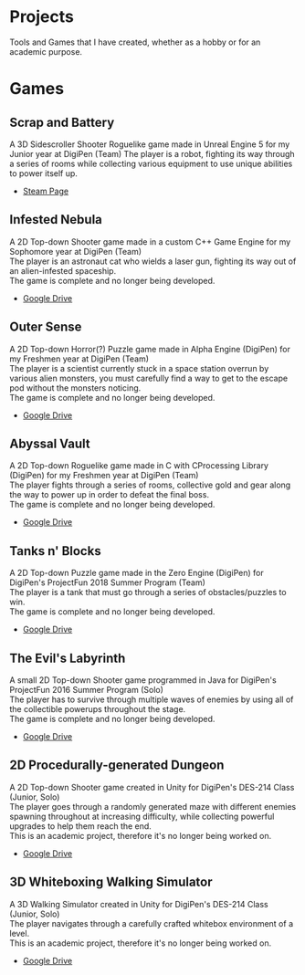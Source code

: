 # Projects
Tools and Games that I have created, whether as a hobby or for an academic purpose.

# Games
## Scrap and Battery
A 3D Sidescroller Shooter Roguelike game made in Unreal Engine 5 for my Junior year at DigiPen (Team)
The player is a robot, fighting its way through a series of rooms while collecting various equipment to use unique abilities to power itself up.  
- [Steam Page](https://store.steampowered.com/app/2654590/Scrap_and_Battery/)

## Infested Nebula
A 2D Top-down Shooter game made in a custom C++ Game Engine for my Sophomore year at DigiPen (Team)  
The player is an astronaut cat who wields a laser gun, fighting its way out of an alien-infested spaceship.  
The game is complete and no longer being developed.  
- [Google Drive](https://drive.google.com/file/d/1WgcX-49F38Agoe6AyEN9vSUb-VLMWPz6/view?usp=sharing)

## Outer Sense
A 2D Top-down Horror(?) Puzzle game made in Alpha Engine (DigiPen) for my Freshmen year at DigiPen (Team)  
The player is a scientist currently stuck in a space station overrun by various alien monsters, you must carefully find a way to get to the escape pod without the monsters noticing.  
The game is complete and no longer being developed.  
- [Google Drive](https://drive.google.com/file/d/1HzRNHgue41gGmqpM0OHcyvKDvHIiTA_I/view?usp=sharing)

## Abyssal Vault
A 2D Top-down Roguelike game made in C with CProcessing Library (DigiPen) for my Freshmen year at DigiPen (Team)  
The player fights through a series of rooms, collective gold and gear along the way to power up in order to defeat the final boss.  
The game is complete and no longer being developed.  
- [Google Drive](https://drive.google.com/file/d/1EgdZtJdAUSHRwyC6czq94imlVrto12Uh/view?usp=sharing)

## Tanks n' Blocks
A 2D Top-down Puzzle game made in the Zero Engine (DigiPen) for DigiPen's ProjectFun 2018 Summer Program (Team)  
The player is a tank that must go through a series of obstacles/puzzles to win.  
The game is complete and no longer being developed.  
- [Google Drive](https://drive.google.com/drive/u/0/folders/1QovfItWh7WAcC8YwK9NhqL9Rqo9G61Nh)

## The Evil's Labyrinth
A small 2D Top-down Shooter game programmed in Java for DigiPen's ProjectFun 2016 Summer Program (Solo)  
The player has to survive through multiple waves of enemies by using all of the collectible powerups throughout the stage.  
The game is complete and no longer being developed.  
- [Google Drive](https://drive.google.com/file/d/1s-OzbbZULBir_mXH9cZkwXnSsRriLJov/view?usp=sharing)

## 2D Procedurally-generated Dungeon
A 2D Top-down Shooter game created in Unity for DigiPen's DES-214 Class (Junior, Solo)  
The player goes through a randomly generated maze with different enemies spawning throughout at increasing difficulty, while collecting powerful upgrades to help them reach the end.  
This is an academic project, therefore it's no longer being worked on.  
- [Google Drive](https://drive.google.com/file/d/1Pqh7eY4vF3TDmObkugYrhuY2h2GAS_2j/view?usp=sharing)

## 3D Whiteboxing Walking Simulator
A 3D Walking Simulator created in Unity for DigiPen's DES-214 Class (Junior, Solo)  
The player navigates through a carefully crafted whitebox environment of a level.   
This is an academic project, therefore it's no longer being worked on.  
- [Google Drive](https://drive.google.com/file/d/1Z93cGXLqlASuXVB-fMtak-TwYrJ-ADWi/view?usp=sharing)
